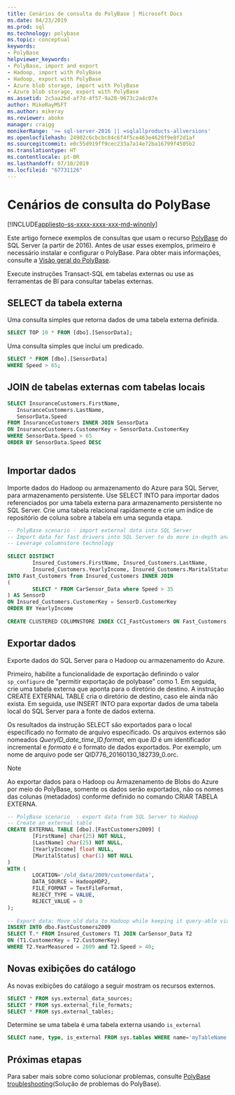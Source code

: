 ```yaml
---
title: Cenários de consulta do PolyBase | Microsoft Docs
ms.date: 04/23/2019
ms.prod: sql
ms.technology: polybase
ms.topic: conceptual
keywords:
- PolyBase
helpviewer_keywords:
- PolyBase, import and export
- Hadoop, import with PolyBase
- Hadoop, export with PolyBase
- Azure blob storage, import with PolyBase
- Azure blob storage, export with PolyBase
ms.assetid: 2c5aa2bd-af7d-4f57-9a28-9673c2a4c07e
author: MikeRayMSFT
ms.author: mikeray
ms.reviewer: aboke
manager: craigg
monikerRange: '>= sql-server-2016 || =sqlallproducts-allversions'
ms.openlocfilehash: 24902c6cbcbc84c6f4f5ce463e4629f9e8f2d1af
ms.sourcegitcommit: e0c55d919ff9cec233a7a14e72ba16799f4505b2
ms.translationtype: HT
ms.contentlocale: pt-BR
ms.lasthandoff: 07/10/2019
ms.locfileid: "67731126"
---
```

# <a name="polybase-query-scenarios"></a>Cenários de consulta do PolyBase

[!INCLUDE[appliesto-ss-xxxx-xxxx-xxx-md-winonly](../../includes/appliesto-ss-xxxx-xxxx-xxx-md-winonly.md)]

Este artigo fornece exemplos de consultas que usam o recurso [PolyBase](../../relational-databases/polybase/polybase-guide.md) do SQL Server (a partir de 2016). Antes de usar esses exemplos, primeiro é necessário instalar e configurar o PolyBase. Para obter mais informações, consulte a [Visão geral do PolyBase](polybase-guide.md).
  
Execute instruções Transact-SQL em tabelas externas ou use as ferramentas de BI para consultar tabelas externas.
  
## <a name="select-from-external-table"></a>SELECT da tabela externa  

Uma consulta simples que retorna dados de uma tabela externa definida.  

```sql  
SELECT TOP 10 * FROM [dbo].[SensorData];   
```

Uma consulta simples que inclui um predicado.

```sql
SELECT * FROM [dbo].[SensorData]
WHERE Speed > 65;
```

## <a name="join-external-tables-with-local-tables"></a>JOIN de tabelas externas com tabelas locais

```sql
SELECT InsuranceCustomers.FirstName,   
   InsuranceCustomers.LastName,   
   SensorData.Speed  
FROM InsuranceCustomers INNER JOIN SensorData    
ON InsuranceCustomers.CustomerKey = SensorData.CustomerKey   
WHERE SensorData.Speed > 65   
ORDER BY SensorData.Speed DESC  
  
```  

## <a name="import-data"></a>Importar dados

Importe dados do Hadoop ou armazenamento do Azure para SQL Server, para armazenamento persistente. Use SELECT INTO para importar dados referenciados por uma tabela externa para armazenamento persistente no SQL Server. Crie uma tabela relacional rapidamente e crie um índice de repositório de coluna sobre a tabela em uma segunda etapa.

```sql
-- PolyBase scenario - import external data into SQL Server
-- Import data for fast drivers into SQL Server to do more in-depth analysis
-- Leverage columnstore technology
  
SELECT DISTINCT   
        Insured_Customers.FirstName, Insured_Customers.LastName,   
        Insured_Customers.YearlyIncome, Insured_Customers.MaritalStatus  
INTO Fast_Customers from Insured_Customers INNER JOIN   
(  
        SELECT * FROM CarSensor_Data where Speed > 35   
) AS SensorD  
ON Insured_Customers.CustomerKey = SensorD.CustomerKey  
ORDER BY YearlyIncome  
  
CREATE CLUSTERED COLUMNSTORE INDEX CCI_FastCustomers ON Fast_Customers;  
```

## <a name="export-data"></a>Exportar dados

Exporte dados do SQL Server para o Hadoop ou armazenamento do Azure. 

Primeiro, habilite a funcionalidade de exportação definindo o valor `sp_configure` de "permitir exportação de polybase" como 1. Em seguida, crie uma tabela externa que aponta para o diretório de destino. A instrução CREATE EXTERNAL TABLE cria o diretório de destino, caso ele ainda não exista. Em seguida, use INSERT INTO para exportar dados de uma tabela local do SQL Server para a fonte de dados externa. 

Os resultados da instrução SELECT são exportados para o local especificado no formato de arquivo especificado. Os arquivos externos são nomeados *QueryID_date_time_ID.format*, em que *ID* é um identificador incremental e *formato* é o formato de dados exportados. Por exemplo, um nome de arquivo pode ser QID776_20160130_182739_0.orc.

> [!NOTE]
> Ao exportar dados para o Hadoop ou Armazenamento de Blobs do Azure por meio do PolyBase, somente os dados serão exportados, não os nomes das colunas (metadados) conforme definido no comando CRIAR TABELA EXTERNA.

```sql  
-- PolyBase scenario  - export data from SQL Server to Hadoop
-- Create an external table
CREATE EXTERNAL TABLE [dbo].[FastCustomers2009] (  
        [FirstName] char(25) NOT NULL,   
        [LastName] char(25) NOT NULL,   
        [YearlyIncome] float NULL,   
        [MaritalStatus] char(1) NOT NULL  
)  
WITH (  
        LOCATION='/old_data/2009/customerdata',  
        DATA_SOURCE = HadoopHDP2,  
        FILE_FORMAT = TextFileFormat,  
        REJECT_TYPE = VALUE,  
        REJECT_VALUE = 0  
);  
  
-- Export data: Move old data to Hadoop while keeping it query-able via an external table.  
INSERT INTO dbo.FastCustomers2009  
SELECT T.* FROM Insured_Customers T1 JOIN CarSensor_Data T2  
ON (T1.CustomerKey = T2.CustomerKey)  
WHERE T2.YearMeasured = 2009 and T2.Speed > 40;  
```

## <a name="new-catalog-views"></a>Novas exibições do catálogo

As novas exibições do catálogo a seguir mostram os recursos externos.

```sql
SELECT * FROM sys.external_data_sources;   
SELECT * FROM sys.external_file_formats;  
SELECT * FROM sys.external_tables;  
```

 Determine se uma tabela é uma tabela externa usando `is_external`  

```sql  
SELECT name, type, is_external FROM sys.tables WHERE name='myTableName'   
```  

## <a name="next-steps"></a>Próximas etapas  

Para saber mais sobre como solucionar problemas, consulte [PolyBase troubleshooting](../../relational-databases/polybase/polybase-troubleshooting.md)(Solução de problemas do PolyBase).
